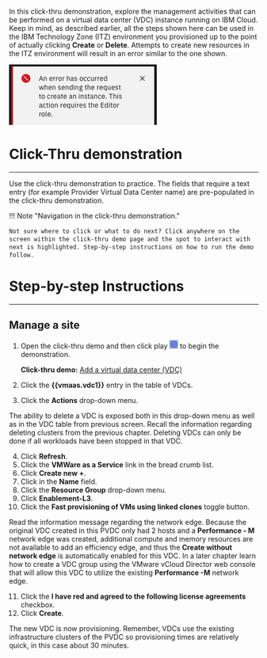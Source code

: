 In this click-thru demonstration, explore the management activities that can be performed on a virtual data center (VDC) instance running on IBM Cloud. Keep in mind, as described earlier, all the steps shown here can be used in the IBM Technology Zone (ITZ) environment you provisioned up to the point of actually clicking **Create** or **Delete**. Attempts to create new resources in the ITZ environment will result in an error similar to the one shown.

![](_attachments/CreateFailure.png)

#
# Click-Thru demonstration
-----------------------------

 Use the click-thru demonstration to practice. The fields that require a text entry (for example Provider Virtual Data Center name) are pre-populated in the click-thru demonstration. 

!!! Note "Navigation in the click-thru demonstration."
    
    Not sure where to click or what to do next? Click anywhere on the screen within the click-thru demo page and the spot to interact with next is highlighted. Step-by-step instructions on how to run the demo follow.

#
# Step-by-step Instructions
----------------------

##
## Manage a site

1. Open the click-thru demo and then click play ![](_attachments/ClickThruPlayButton.png) to begin the demonstration.

     **Click-thru demo:** <a href="https://ibm.github.io/SalesEnablement-test-repo/includes/VMaaS-add-VDC/index.html" target ="_blank">Add a virtual data center (VDC)</a>

2. Click the **{{vmaas.vdc1}}** entry in the table of VDCs.
3. Click the **Actions** drop-down menu.

The ability to delete a VDC is exposed both in this drop-down menu as well as in the VDC table from previous screen. Recall the information regarding deleting clusters from the previous chapter. Deleting VDCs can only be done if all workloads have been stopped in that VDC.

4. Click **Refresh**.
5. Click the **VMWare as a Service** link in the bread crumb list.
6. Click **Create new +**.
7. Click in the **Name** field.
8. Click the **Resource Group** drop-down menu.
9. Click **Enablement-L3**.
10. Click the **Fast provisioning of VMs using linked clones** toggle button.

Read the information message regarding the network edge. Because the original VDC created in this PVDC only had 2 hosts and a **Performance - M** network edge was created, additional compute and memory resources are not available to add an efficiency edge, and thus the **Create without network edge** is automatically enabled for this VDC. In a later chapter learn how to create a VDC group using the VMware vCloud Director web console that will allow this VDC to utilize the existing **Performance -M** network edge.

11. Click the **I have red and agreed to the following license agreements** checkbox.
12. Click **Create**.

The new VDC is now provisioning. Remember, VDCs use the existing infrastructure clusters of the PVDC so provisioning times are relatively quick, in this case about 30 minutes.

